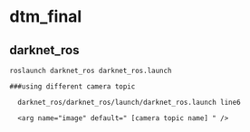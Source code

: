 # dtm_final
## darknet_ros
    roslaunch darknet_ros darknet_ros.launch
    
    ###using different camera topic
    
      darknet_ros/darknet_ros/launch/darknet_ros.launch line6
      
      <arg name="image" default=" [camera topic name] " />
